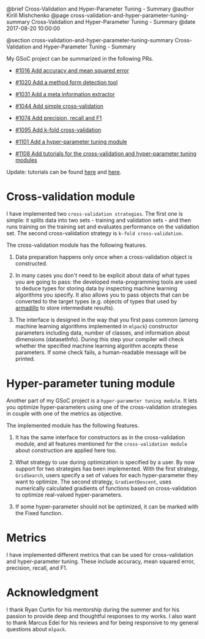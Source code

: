 @brief Cross-Validation and Hyper-Parameter Tuning - Summary
@author Kirill Mishchenko
@page cross-validation-and-hyper-parameter-tuning-summary Cross-Validation and Hyper-Parameter Tuning - Summary
@date 2017-08-20 10:00:00

@section cross-validation-and-hyper-parameter-tuning-summary Cross-Validation and Hyper-Parameter Tuning - Summary

My GSoC project can be summarized in the following PRs.

* [#1016 Add accuracy and mean squared error](https://github.com/mlpack/mlpack/pull/1016)

* [#1020 Add a method form detection tool](https://github.com/mlpack/mlpack/pull/1020)

* [#1031 Add a meta information extractor](https://github.com/mlpack/mlpack/pull/1031)

* [#1044 Add simple cross-validation](https://github.com/mlpack/mlpack/pull/1044)

* [#1074 Add precision, recall and F1](https://github.com/mlpack/mlpack/pull/1074)

* [#1095 Add k-fold cross-validation](https://github.com/mlpack/mlpack/pull/1095)

* [#1101 Add a hyper-parameter tuning module](https://github.com/mlpack/mlpack/pull/1101)

* [#1108 Add tutorials for the cross-validation and hyper-parameter tuning modules](https://github.com/mlpack/mlpack/pull/1108)

Update: tutorials can be found
[here](http://mlpack.org/docs/mlpack-3.0.0/doxygen/cv.html) and
[here](http://mlpack.org/docs/mlpack-3.0.0/doxygen/hpt.html).

# Cross-validation module

I have implemented two `cross-validation strategies`. The first one is simple:
it splits data into two sets - training and validation sets - and then runs
training on the training set and evaluates performance on the validation set.
The second cross-validation strategy is `k-fold cross-validation`.

The cross-validation module has the following features.

1. Data preparation happens only once when a cross-validation object is
constructed.

2. In many cases you don't need to be explicit about data of what types you are
going to pass: the developed meta-programming tools are used to deduce types
for storing data by inspecting machine learning algorithms you specify. It also
allows you to pass objects that can be converted to the target types (e.g.
objects of types that used by [armadillo](http://arma.sourceforge.net/) to
store intermediate results).

3. The interface is designed in the way that you first pass common (among
machine learning algorithms implemented in `mlpack`) constructor parameters
including data, number of classes, and information about dimensions
(datasetInfo). During this step your compiler will check whether the specified
machine learning algorithm accepts these parameters. If some check fails, a
human-readable message will be printed.

# Hyper-parameter tuning module

Another part of my GSoC project is a `hyper-parameter tuning module`. It lets
you optimize hyper-parameters using one of the cross-validation strategies in
couple with one of the metrics as objective.

The implemented module has the following features.

1. It has the same interface for constructors as in the cross-validation
module, and all features mentioned for the `cross-validation module` about
construction are applied here too.

2. What strategy to use during optimization is specified by a user. By now
support for two strategies has been implemented. With the first strategy,
`GridSearch`, users specify a set of values for each hyper-parameter they want
to optimize. The second strategy, `GradientDescent`, uses numerically
calculated gradients of functions based on cross-validation to optimize
real-valued hyper-parameters.

3. If some hyper-parameter should not be optimized, it can be marked with the
Fixed function.

# Metrics

I have implemented different metrics that can be used for cross-validation and
hyper-parameter tuning. These include accuracy, mean squared error, precision,
recall, and F1.

# Acknowledgment

I thank Ryan Curtin for his mentorship during the summer and for his passion to
provide deep and thoughtful responses to my works. I also want to thank Marcus
Edel for his reviews and for being responsive to my general questions about
`mlpack`.
